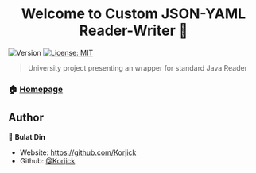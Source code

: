 <h1 align="center">Welcome to Custom JSON-YAML Reader-Writer 👋</h1>
<p>
  <img alt="Version" src="https://img.shields.io/badge/version-1.0-blue.svg?cacheSeconds=2592000" />
  <a href="#" target="_blank">
    <img alt="License: MIT" src="https://img.shields.io/badge/License-MIT-yellow.svg" />
  </a>
</p>

> University project presenting an wrapper for standard Java Reader 

### 🏠 [Homepage](https://github.com/Korjick/CPP-Basic-XORList)

## Author

👤 **Bulat Din**

* Website: https://github.com/Korjick
* Github: [@Korjick](https://github.com/Korjick)
